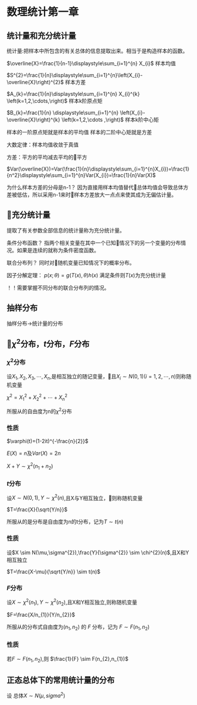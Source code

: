 # 数理统计第一章

## 统计量和充分统计量
统计量:把样本中所包含的有关总体的信息提取出来。相当于是构造样本的函数。

$\overline{X}=\frac{1}{n-1}\displaystyle\sum_{i=1}^{n} X_{i}$ 样本均值

$S^{2}=\frac{1}{n}\displaystyle\sum_{i=1}^{n}\left(X_{i}-\overline{X}\right)^{2}$ 样本方差

$A_{k}=\frac{1}{n}\displaystyle\sum_{i=1}^{n} X_{i}^{k} \left(k=1,2,\cdots,\right)$ 样本k阶原点矩

$B_{k}=\frac{1}{n} \displaystyle\sum_{i=1}^{n} \left(X_{i}-\overline{X}\right)^{k}  \left(k=1,2,\cdots ,\right)$ 样本k阶中心矩

样本的一阶原点矩就是样本的平均值
样本的二阶中心矩就是方差

大数定律：样本均值收敛于真值

方差：平方的平均减去平均的平方

$Var(\overline{X})=Var(\frac{1}{n}\displaystyle\sum_{i=1}^{n}X_{i})=\frac{1}{n^2}\displaystyle\sum_{i=1}^{n}Var(X_{i})=\frac{1}{n}Var(X)$

为什么样本方差的分母是n-1？
因为直接用样本均值替代总体均值会导致总体方差被低估，所以采用n-1来时样本方差放大一点点来使其成为无偏估计量。

## 充分统计量
提取了有关参数全部信息的统计量称为充分统计量。

条件分布函数？
指两个相关变量在其中一个已知情况下的另一个变量的分布情况。如果是连续的就称为条件密度函数。

联合分布列？
同时对随机变量已知情况下的概率分布。

因子分解定理：
$p(x;\theta)=g(T(x),\theta)h(x)$
满足条件则$T(x)$为充分统计量

！！需要掌握不同分布的联合分布列的情况。

## 抽样分布
抽样分布->统计量的分布

## $\chi^{2}$分布，$t$分布，$F$分布
### $\chi^{2}$分布
设$X_{1},X_{2},X_{3},\cdots,X_{n},$是相互独立的随记变量，且$X_{i} \sim N(0,1)(i=1,2,\cdots,n)$则称随机变量

$\chi^{2}=X_{1}^{2}+X_{2}^{2}+\cdots+X_{n}^{2}$

所服从的自由度为n的$\chi^{2}$分布
 ### 性质
 $\varphi(t)=(1-2it)^{-\frac{n}{2}}$

 $E(X)=n$及$Var(X)=2n$

$X+Y \sim \chi^{2}(n_{1}+n_{2})$

### $t$分布
设$X \sim N(0,1),Y \sim \chi^{2}(n)$,且X与Y相互独立，则称随机变量

$T=\frac{X}{\sqrt{Y/n}}$

所服从的是分布是自由度为n的t分布，记为$T \sim t(n)$

### 性质
设$X \sim N(\mu,\sigma^{2}),\frac{Y}{\sigma^{2}} \sim \chi^{2}(n)$,且X和Y相互独立

$T=\frac{X-\mu}{\sqrt{Y/n}} \sim t(n)$

### $F$分布
设$X \sim \chi^{2}(n_{1}), Y \sim \chi^{2}(n_{2})$,且X和Y相互独立,则称随机变量

$F=\frac{X/n_{1}}{Y/n_{2}}$

所服从的分布式自由度为$(n_{1},n_{2})$ 的 $F$ 分布，记为 $F \sim F(n_{1},n_{2})$

### 性质
若$F \sim F(n_{1},n_{2})$,则 $\frac{1}{F} \sim F(n_{2},n_{1})$

## 正态总体下的常用统计量的分布

设 总体$X \sim N(\mu ,sigma^{2})$